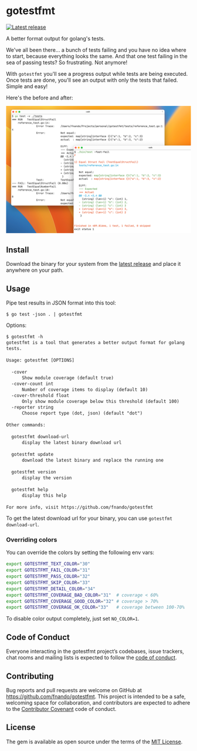 # gotestfmt

[![Latest release](https://img.shields.io/github/v/release/fnando/gotestfmt?label=version)](https://github.com/fnando/gotestfmt/releases/latest)

A better format output for golang's tests.

We've all been there... a bunch of tests failing and you have no idea where to
start, because everything looks the same. And that one test failing in the sea
of passing tests? So frustrating. Not anymore!

With `gotestfmt` you'll see a progress output while tests are being executed.
Once tests are done, you'll see an output with only the tests that failed.
Simple and easy!

Here's the before and after:

![An image showing the comparison between the native output versus gotestfmt's](https://github.com/fnando/gotestfmt/raw/main/gotestfmt.png)

## Install

Download the binary for your system from the
[latest release](https://github.com/fnando/gotestfmt/releases/latest) and place
it anywhere on your path.

## Usage

Pipe test results in JSON format into this tool:

```shell
$ go test -json . | gotestfmt
```

Options:

```shell
$ gotestfmt -h
gotestfmt is a tool that generates a better output format for golang tests.

Usage: gotestfmt [OPTIONS]

  -cover
      Show module coverage (default true)
  -cover-count int
      Number of coverage items to display (default 10)
  -cover-threshold float
      Only show module coverage below this threshold (default 100)
  -reporter string
      Choose report type (dot, json) (default "dot")

Other commands:

  gotestfmt download-url
      display the latest binary download url

  gotestfmt update
      download the latest binary and replace the running one

  gotestfmt version
      display the version

  gotestfmt help
      display this help

For more info, visit https://github.com/fnando/gotestfmt
```

To get the latest download url for your binary, you can use
`gotestfmt download-url`.

### Overriding colors

You can override the colors by setting the following env vars:

```bash
export GOTESTFMT_TEXT_COLOR="30"
export GOTESTFMT_FAIL_COLOR="31"
export GOTESTFMT_PASS_COLOR="32"
export GOTESTFMT_SKIP_COLOR="33"
export GOTESTFMT_DETAIL_COLOR="34"
export GOTESTFMT_COVERAGE_BAD_COLOR="31"  # coverage < 60%
export GOTESTFMT_COVERAGE_GOOD_COLOR="32" # coverage > 70%
export GOTESTFMT_COVERAGE_OK_COLOR="33"   # coverage between 100-70%
```

To disable color output completely, just set `NO_COLOR=1`.

## Code of Conduct

Everyone interacting in the gotestfmt project’s codebases, issue trackers, chat
rooms and mailing lists is expected to follow the
[code of conduct](https://github.com/fnando/gotestfmt/blob/main/CODE_OF_CONDUCT.md).

## Contributing

Bug reports and pull requests are welcome on GitHub at
https://github.com/fnando/gotestfmt. This project is intended to be a safe,
welcoming space for collaboration, and contributors are expected to adhere to
the [Contributor Covenant](http://contributor-covenant.org) code of conduct.

## License

The gem is available as open source under the terms of the
[MIT License](https://opensource.org/licenses/MIT).
